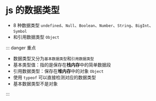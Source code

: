 # js 的数据类型

- 8 种数据类型
  `undefined`、`Null`、`Boolean`、`Number`、`String`、`BigInt`、`Symbol`
- 和引用数据类型 `Object`

::: danger 重点

- 数据类型又分为`基本数据类型`和`引用数据类型`
- 基本类型值：指的是保存在**栈内存**中的简单数据段
- 引用数据类型：保存在**堆内存**中的对象 `Object`
- 使用 `typeof` 可以直接检测对应的数据类型
- 基本数据类型不是对象

:::
